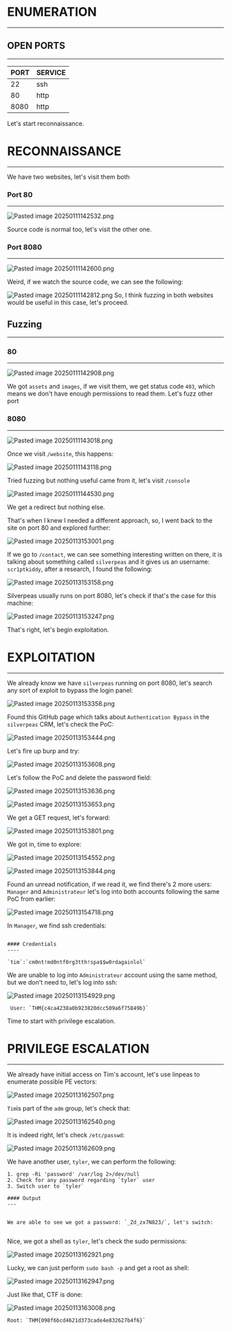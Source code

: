﻿# ENUMERATION
---

## OPEN PORTS
---


| PORT | SERVICE |
| :--- | :------ |
| 22   | ssh     |
| 80   | http    |
| 8080 | http    |

Let's start reconnaissance.

# RECONNAISSANCE
---

We have two websites, let's visit them both

### Port 80
---

![Pasted image 20250111142532.png](../../IMAGES/Pasted%20image%2020250111142532.png)

Source code is normal too, let's visit the other one.

### Port 8080
---

![Pasted image 20250111142600.png](../../IMAGES/Pasted%20image%2020250111142600.png)

Weird, if we watch the source code, we can see the following:

![Pasted image 20250111142812.png](../../IMAGES/Pasted%20image%2020250111142812.png)
So, I think fuzzing in both websites would be useful in this case, let's proceed.


## Fuzzing
----

### 80
---

![Pasted image 20250111142908.png](../../IMAGES/Pasted%20image%2020250111142908.png)

We got `assets` and `images`, if we visit them, we get status code `403`, which means we don't have enough permissions to read them. Let's fuzz other port

### 8080
----

![Pasted image 20250111143018.png](../../IMAGES/Pasted%20image%2020250111143018.png)


Once we visit `/website`, this happens:

![Pasted image 20250111143118.png](../../IMAGES/Pasted%20image%2020250111143118.png)

Tried fuzzing but nothing useful came from it, let's visit `/console`

![Pasted image 20250111144530.png](../../IMAGES/Pasted%20image%2020250111144530.png)

We get a redirect but nothing else.


That's when I knew I needed a different approach, so, I went back to the site on port 80 and explored further:

![Pasted image 20250113153001.png](../../IMAGES/Pasted%20image%2020250113153001.png)

If we go to `/contact`, we can see something interesting written on there, it is talking about something called `silverpeas` and it gives us an username: `scr1ptkiddy`, after a research, I found the following: 

![Pasted image 20250113153158.png](../../IMAGES/Pasted%20image%2020250113153158.png)

Silverpeas usually runs on port 8080, let's check if that's the case for this machine:

![Pasted image 20250113153247.png](../../IMAGES/Pasted%20image%2020250113153247.png)

That's right, let's begin exploitation.


# EXPLOITATION
---

We already know we have `silverpeas` running on port 8080, let's search any sort of exploit to bypass the login panel:

![Pasted image 20250113153358.png](../../IMAGES/Pasted%20image%2020250113153358.png)

Found this GitHub page which talks about `Authentication Bypass` in the `silverpeas` CRM, let's check the PoC:

![Pasted image 20250113153444.png](../../IMAGES/Pasted%20image%2020250113153444.png)

Let's fire up burp and try:

![Pasted image 20250113153608.png](../../IMAGES/Pasted%20image%2020250113153608.png)

Let's follow the PoC and delete the password field:

![Pasted image 20250113153636.png](../../IMAGES/Pasted%20image%2020250113153636.png)

![Pasted image 20250113153653.png](../../IMAGES/Pasted%20image%2020250113153653.png)

We get a GET request, let's forward:

![Pasted image 20250113153801.png](../../IMAGES/Pasted%20image%2020250113153801.png)

We got in, time to explore:

![Pasted image 20250113154552.png](../../IMAGES/Pasted%20image%2020250113154552.png)


![Pasted image 20250113153844.png](../../IMAGES/Pasted%20image%2020250113153844.png)

Found an unread notification, if we read it, we find there's 2 more users: `Manager` and `Administrateur` let's log into both accounts following the same PoC from earlier:

![Pasted image 20250113154718.png](../../IMAGES/Pasted%20image%2020250113154718.png)

In `Manager`, we find ssh credentials:

```ad-note

#### Credentials
----

`tim`:`cm0nt!md0ntf0rg3tth!spa$$w0rdagainlol`

```

We are unable to log into `Administrateur` account using the same method, but we don't need to, let's log into ssh:

![Pasted image 20250113154929.png](../../IMAGES/Pasted%20image%2020250113154929.png)

```ad-important
 User: `THM{c4ca4238a0b923820dcc509a6f75849b}`
```

Time to start with privilege escalation.

# PRIVILEGE ESCALATION
---

We already have initial access on Tim's account, let's use linpeas to enumerate possible PE vectors:


![Pasted image 20250113162507.png](../../IMAGES/Pasted%20image%2020250113162507.png)


`Tim`is part of the `adm` group, let's check that:

![Pasted image 20250113162540.png](../../IMAGES/Pasted%20image%2020250113162540.png)

It is indeed right, let's check `/etc/passwd`:

![Pasted image 20250113162609.png](../../IMAGES/Pasted%20image%2020250113162609.png)

We have another user, `tyler`, we can perform the following:

```ad-hint
1. grep -Ri 'password' /var/log 2>/dev/null
2. Check for any password regarding `tyler` user
3. Switch user to `tyler`

#### Output
---


We are able to see we got a password: `_Zd_zx7N823/`, let's switch:


```

Nice, we got a shell as `tyler`, let's check the sudo permissions:

![Pasted image 20250113162921.png](../../IMAGES/Pasted%20image%2020250113162921.png)

Lucky, we can just perform `sudo bash -p` and get a root as shell:

![Pasted image 20250113162947.png](../../IMAGES/Pasted%20image%2020250113162947.png)

Just like that, CTF is done:

![Pasted image 20250113163008.png](../../IMAGES/Pasted%20image%2020250113163008.png)

```ad-important
Root: `THM{098f6bcd4621d373cade4e832627b4f6}`
```

